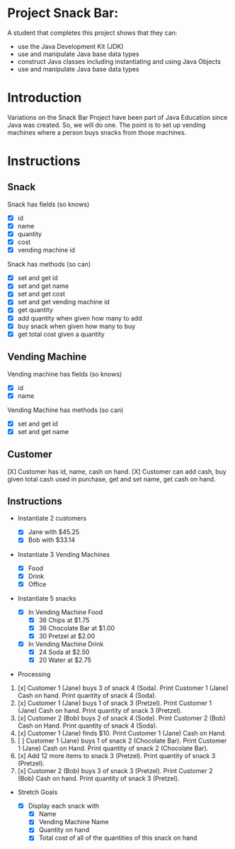 # Project Snack Bar:

A student that completes this project shows that they can:

- use the Java Development Kit (JDK)
- use and manipulate Java base data types
- construct Java classes including instantiating and using Java Objects
- use and manipulate Java base data types

# Introduction

Variations on the Snack Bar Project have been part of Java Education
since Java was created. So, we will do one. The point is to set up
vending machines where a person buys snacks from those machines.

# Instructions

## Snack

Snack has fields (so knows)

- [x] id
- [x] name
- [x] quantity
- [x] cost
- [x] vending machine id

Snack has methods (so can)

- [x] set and get id
- [x] set and get name
- [x] set and get cost
- [x] set and get vending machine id
- [x] get quantity
- [x] add quantity when given how many to add
- [x] buy snack when given how many to buy
- [x] get total cost given a quantity

## Vending Machine

Vending machine has fields (so knows)

- [x] id
- [x] name

Vending Machine has methods (so can)

- [x] set and get id
- [x] set and get name

## Customer

[X] Customer has id, name, cash on hand.
[X] Customer can add cash, buy given total cash used in purchase, get and set name, get cash on hand.

## Instructions

- Instantiate 2 customers

  - [x] Jane with $45.25
  - [x] Bob with $33.14

- Instantiate 3 Vending Machines

  - [x] Food
  - [x] Drink
  - [x] Office

- Instantiate 5 snacks
  - [x] In Vending Machine Food
    - [x] 36 Chips at $1.75
    - [x] 36 Chocolate Bar at $1.00
    - [x] 30 Pretzel at $2.00
  - [x] In Vending Machine Drink
    - [x] 24 Soda at $2.50
    - [x] 20 Water at $2.75
- Processing

1. [x] Customer 1 (Jane) buys 3 of snack 4 (Soda). Print Customer 1 (Jane) Cash on hand. Print quantity of snack 4 (Soda).
1. [x] Customer 1 (Jane) buys 1 of snack 3 (Pretzel). Print Customer 1 (Jane) Cash on hand. Print quantity of snack 3 (Pretzel).
1. [x] Customer 2 (Bob) buys 2 of snack 4 (Sode). Print Customer 2 (Bob) Cash on Hand. Print quantity of snack 4 (Soda).
1. [x] Customer 1 (Jane) finds $10. Print Customer 1 (Jane) Cash on Hand.
1. [ ] Customer 1 (Jane) buys 1 of snack 2 (Chocolate Bar). Print Customer 1 (Jane) Cash on Hand. Print quantity of snack 2 (Chocolate Bar).
1. [x] Add 12 more items to snack 3 (Pretzel). Print quantity of snack 3 (Pretzel).
1. [x] Customer 2 (Bob) buys 3 of snack 3 (Pretzel). Print Customer 2 (Bob) Cash on hand. Print quantity of snack 3 (Pretzel).

- Stretch Goals

  - [x] Display each snack with
    - [x] Name
    - [x] Vending Machine Name
    - [x] Quantity on hand
    - [x] Total cost of all of the quantities of this snack on hand
